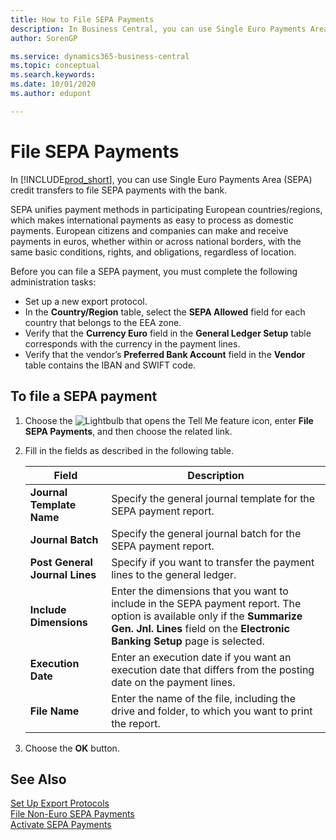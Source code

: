 ```yaml
---
title: How to File SEPA Payments
description: In Business Central, you can use Single Euro Payments Area (SEPA) credit transfers to file SEPA payments with the bank.
author: SorenGP

ms.service: dynamics365-business-central
ms.topic: conceptual
ms.search.keywords:
ms.date: 10/01/2020
ms.author: edupont

---
```

# File SEPA Payments
In [!INCLUDE[prod_short](../../includes/prod_short.md)], you can use Single Euro Payments Area (SEPA) credit transfers to file SEPA payments with the bank.  

SEPA unifies payment methods in participating European countries/regions, which makes international payments as easy to process as domestic payments. European citizens and companies can make and receive payments in euros, whether within or across national borders, with the same basic conditions, rights, and obligations, regardless of location.  

Before you can file a SEPA payment, you must complete the following administration tasks:  

- Set up a new export protocol.
- In the **Country/Region** table, select the **SEPA Allowed** field for each country that belongs to the EEA zone.  
- Verify that the **Currency Euro** field in the **General Ledger Setup** table corresponds with the currency in the payment lines.  
- Verify that the vendor’s **Preferred Bank Account** field in the **Vendor** table contains the IBAN and SWIFT code.  

## To file a SEPA payment  

1.  Choose the ![Lightbulb that opens the Tell Me feature](../../media/ui-search/search_small.png "Tell me what you want to do") icon, enter **File SEPA Payments**, and then choose the related link.  
2.  Fill in the fields as described in the following table.  

    |Field|Description|  
    |---------------------------------|---------------------------------------|  
    |**Journal Template Name**|Specify the general journal template for the SEPA payment report.|  
    |**Journal Batch**|Specify the general journal batch for the SEPA payment report.|  
    |**Post General Journal Lines**|Specify if you want to transfer the payment lines to the general ledger.|  
    |**Include Dimensions**|Enter the dimensions that you want to include in the SEPA payment report. The option is available only if the **Summarize Gen. Jnl. Lines** field on the **Electronic Banking Setup** page is selected.|  
    |**Execution Date**|Enter an execution date if you want an execution date that differs from the posting date on the payment lines.|  
    |**File Name**|Enter the name of the file, including the drive and folder, to which you want to print the report.|  

3.  Choose the **OK** button.  

## See Also  
 [Set Up Export Protocols](how-to-set-up-export-protocols.md)   
 [File Non-Euro SEPA Payments](how-to-file-non-euro-sepa-payments.md)   
 [Activate SEPA Payments](how-to-activate-sepa-payments.md)
